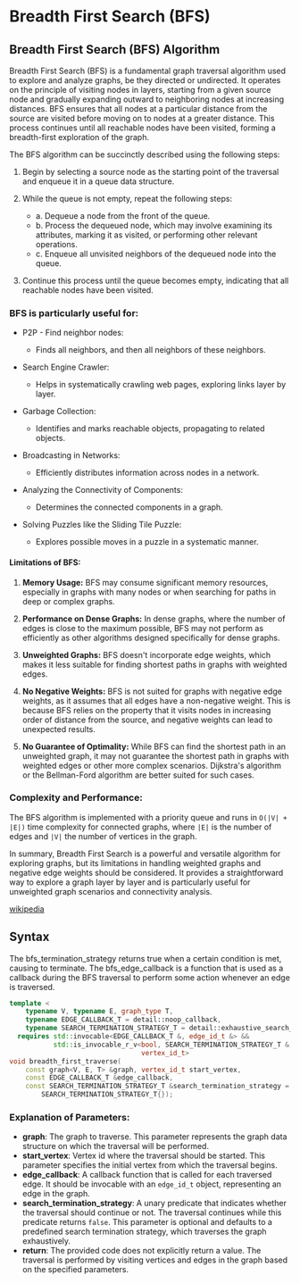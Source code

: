 # Breadth First Search (BFS)

## Breadth First Search (BFS) Algorithm

Breadth First Search (BFS) is a fundamental graph traversal algorithm used to explore and analyze graphs, be they
directed or undirected. It operates on the principle of visiting nodes in layers, starting from a given source node and
gradually expanding outward to neighboring nodes at increasing distances. BFS ensures that all nodes at a particular
distance from the source are visited before moving on to nodes at a greater distance. This process continues until all
reachable nodes have been visited, forming a breadth-first exploration of the graph.

The BFS algorithm can be succinctly described using the following steps:

1. Begin by selecting a source node as the starting point of the traversal and enqueue it in a queue data structure.

2. While the queue is not empty, repeat the following steps:
    * a. Dequeue a node from the front of the queue.
    * b. Process the dequeued node, which may involve examining its attributes, marking it as visited, or performing
      other relevant operations.
    * c. Enqueue all unvisited neighbors of the dequeued node into the queue.

3. Continue this process until the queue becomes empty, indicating that all reachable nodes have been visited.

### BFS is particularly useful for:

- P2P - Find neighbor nodes:
    - Finds all neighbors, and then all neighbors of these neighbors.

- Search Engine Crawler:
    - Helps in systematically crawling web pages, exploring links layer by layer.

- Garbage Collection:
    - Identifies and marks reachable objects, propagating to related objects.

- Broadcasting in Networks:
    - Efficiently distributes information across nodes in a network.

- Analyzing the Connectivity of Components:
    - Determines the connected components in a graph.

- Solving Puzzles like the Sliding Tile Puzzle:
    - Explores possible moves in a puzzle in a systematic manner.

#### Limitations of BFS:

1. **Memory Usage:** BFS may consume significant memory resources, especially in graphs with many nodes or when
   searching for paths in deep or complex graphs.

2. **Performance on Dense Graphs:** In dense graphs, where the number of edges is close to the maximum possible, BFS may
   not perform as efficiently as other algorithms designed specifically for dense graphs.

3. **Unweighted Graphs:** BFS doesn't incorporate edge weights, which makes it less suitable for finding shortest paths
   in graphs with weighted edges.

4. **No Negative Weights:** BFS is not suited for graphs with negative edge weights, as it assumes that all edges have a
   non-negative weight. This is because BFS relies on the property that it visits nodes in increasing order of distance
   from the source, and negative weights can lead to unexpected results.

5. **No Guarantee of Optimality:** While BFS can find the shortest path in an unweighted graph, it may not guarantee the
   shortest path in graphs with weighted edges or other more complex scenarios. Dijkstra's algorithm or the Bellman-Ford
   algorithm are better suited for such cases.

### Complexity and Performance:

The BFS algorithm is implemented with a priority queue and runs in `O(|V| + |E|)` time complexity for connected graphs,
where `|E|` is the number of edges and `|V|` the number of vertices in the graph.

In summary, Breadth First Search is a powerful and versatile algorithm for exploring graphs, but its limitations in
handling weighted graphs and negative edge weights should be considered. It provides a straightforward way to explore a
graph layer by layer and is particularly useful for unweighted graph scenarios and connectivity analysis.

[wikipedia](https://en.wikipedia.org/wiki/Breadth-first_search)

## Syntax

The bfs_termination_strategy returns true when a certain condition is met, causing to terminate. The bfs_edge_callback
is a function that is used as a callback during the BFS traversal to perform some action whenever an edge is traversed.

```cpp
template <
    typename V, typename E, graph_type T,
    typename EDGE_CALLBACK_T = detail::noop_callback,
    typename SEARCH_TERMINATION_STRATEGY_T = detail::exhaustive_search_strategy>
  requires std::invocable<EDGE_CALLBACK_T &, edge_id_t &> &&
           std::is_invocable_r_v<bool, SEARCH_TERMINATION_STRATEGY_T &,
                                 vertex_id_t>
void breadth_first_traverse(
    const graph<V, E, T> &graph, vertex_id_t start_vertex,
    const EDGE_CALLBACK_T &edge_callback,
    const SEARCH_TERMINATION_STRATEGY_T &search_termination_strategy =
        SEARCH_TERMINATION_STRATEGY_T{});
```

### Explanation of Parameters:

- **graph**: The graph to traverse. This parameter represents the graph data structure on which the traversal will be
  performed.
- **start_vertex**: Vertex id where the traversal should be started. This parameter specifies the initial vertex from
  which the traversal begins.
- **edge_callback**: A callback function that is called for each traversed edge. It should be invocable with
  an `edge_id_t` object, representing an edge in the graph.
- **search_termination_strategy**: A unary predicate that indicates whether the traversal should continue or not. The
  traversal continues while this predicate returns `false`. This parameter is optional and defaults to a predefined
  search termination strategy, which traverses the graph exhaustively.
- **return**: The provided code does not explicitly return a value. The traversal is performed by visiting vertices and
  edges in the graph based on the specified parameters.
